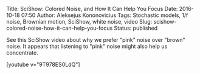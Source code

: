 Title: SciShow: Colored Noise, and How It Can Help You Focus
Date: 2016-10-18 07:50
Author: Aleksejus Kononovicius
Tags: Stochastic models, 1/f noise, Brownian motion, SciShow, white noise, video
Slug: scishow-colored-noise-how-it-can-help-you-focus
Status: published

See this SciShow video
about why we prefer "pink" noise over "brown" noise. It appears that
listening to "pink" noise might also help us concentrate.

[youtube v="9T978ES0LdQ"]
